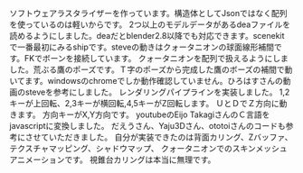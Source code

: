 ソフトウェアラスタライザーを作っています。構造体としてJsonではなく配列を使っているのは軽いからです。
2つ以上のモデルデータがあるdeaファイルを読めるようにしました。deaだとblender2.8以降でも対応できます。scenekit で一番最初にみるshipです。steveの動きはクォータニオンの球面線形補間です。FKでボーンを接続しています。
クォータニオンを配列で扱えるようにしました。荒ぶる鷹のポーズです。Ｔ字のポーズから完成した鷹のボーズの補間で動いてます。windowsのchromeでしか動作確認していません。ひろはすさんの動画のsteveを参考にしました。
レンダリングパイプラインを実装しました。 1,2キーが上回転、2,3キーが横回転,4,5キーがZ回転します。 ＵとＤでＺ方向に動きます。 方向キーがX,Y方向です。
youtubeのEijo TakagiさんのＣ言語をjavascriptに変換しました。
だえうさん、Yaju3Dさん、ototoiさんのコードも参考にさせていただきました。
自分が実装できたのは背面カリング、Zバッファ、テクスチャマッピング、シャドウマップ、
クォータニオンでのスキンメッシュアニメーションです。
視錐台カリングは本当に無理です。
